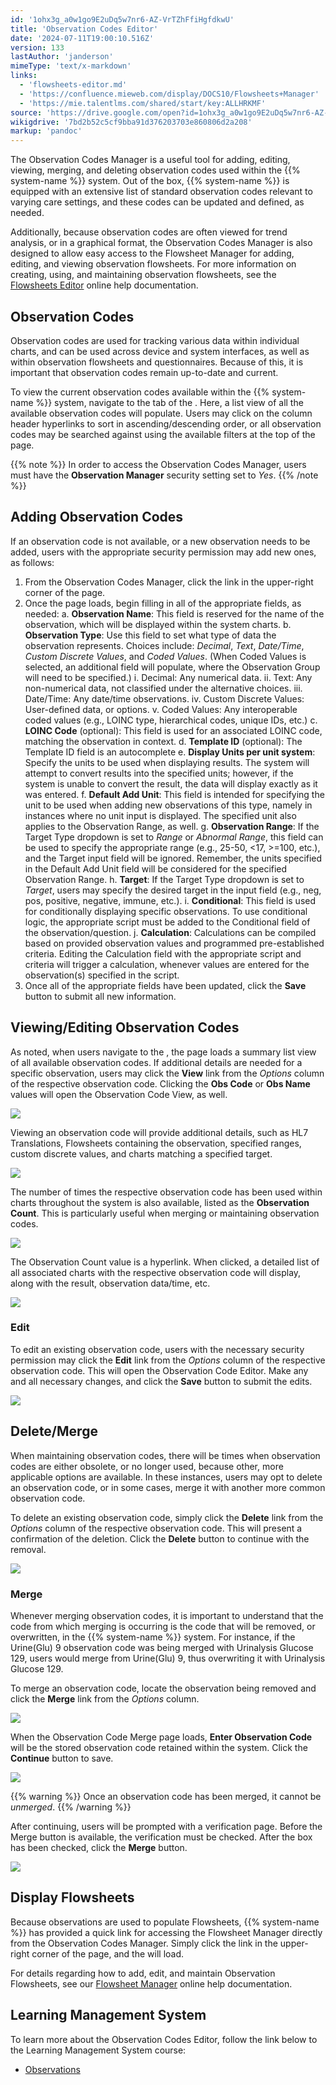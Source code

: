 ```yaml
---
id: '1ohx3g_a0w1go9E2uDq5w7nr6-AZ-VrTZhFfiHgfdkwU'
title: 'Observation Codes Editor'
date: '2024-07-11T19:00:10.516Z'
version: 133
lastAuthor: 'janderson'
mimeType: 'text/x-markdown'
links:
  - 'flowsheets-editor.md'
  - 'https://confluence.mieweb.com/display/DOCS10/Flowsheets+Manager'
  - 'https://mie.talentlms.com/shared/start/key:ALLHRKMF'
source: 'https://drive.google.com/open?id=1ohx3g_a0w1go9E2uDq5w7nr6-AZ-VrTZhFfiHgfdkwU'
wikigdrive: '7bd2b52c5cf9bba91d376203703e860806d2a208'
markup: 'pandoc'
---
```

The Observation Codes Manager is a useful tool for adding, editing, viewing, merging, and deleting observation codes used within the {{% system-name %}} system. Out of the box, {{% system-name %}} is equipped with an extensive list of standard observation codes relevant to varying care settings, and these codes can be updated and defined, as needed.

Additionally, because observation codes are often viewed for trend analysis, or in a graphical format, the Observation Codes Manager is also designed to allow easy access to the Flowsheet Manager for adding, editing, and viewing observation flowsheets. For more information on creating, using, and maintaining observation flowsheets, see the [Flowsheets Editor](flowsheets-editor.md) online help documentation.

## Observation Codes

Observation codes are used for tracking various data within individual charts, and can be used across device and system interfaces, as well as within observation flowsheets and questionnaires. Because of this, it is important that observation codes remain up-to-date and current.

To view the current observation codes available within the {{% system-name %}} system, navigate to the tab of the . Here, a list view of all the available observation codes will populate. Users may click on the column header hyperlinks to sort in ascending/descending order, or all observation codes may be searched against using the available filters at the top of the page.

{{% note %}}
In order to access the Observation Codes Manager, users must have the **Observation Manager** security setting set to *Yes*.
{{% /note %}}

## Adding Observation Codes

If an observation code is not available, or a new observation needs to be added, users with the appropriate security permission may add new ones, as follows:

1. From the Observation Codes Manager, click the link in the upper-right corner of the page.
2. Once the page loads, begin filling in all of the appropriate fields, as needed:
    a.  <strong>Observation Name</strong>: This field is reserved for the name of the observation, which will be displayed within the system charts.
    b.  <strong>Observation Type</strong>: Use this field to set what type of data the observation represents. Choices include: <em>Decimal</em>, <em>Text</em>, <em>Date/Time</em>, <em>Custom Discrete Values</em>, and <em>Coded Values</em>. (When Coded Values is selected, an additional field will populate, where the Observation Group will need to be specified.)
        i. Decimal: Any numerical data.
        ii. Text: Any non-numerical data, not classified under the alternative choices.
        iii. Date/Time: Any date/time observations.
        iv. Custom Discrete Values: User-defined data, or options.
        v. Coded Values: Any interoperable coded values (e.g., LOINC type, hierarchical codes, unique IDs, etc.)
    c.  <strong>LOINC Code</strong> (optional): This field is used for an associated LOINC code, matching the observation in context.
    d.  <strong>Template ID</strong> (optional): The Template ID field is an autocomplete
    e.  <strong>Display Units per unit system</strong>: Specify the units to be used when displaying results. The system will attempt to convert results into the specified units; however, if the system is unable to convert the result, the data will display exactly as it was entered.
    f.  <strong>Default Add Unit</strong>: This field is intended for specifying the unit to be used when adding new observations of this type, namely in instances where no unit input is displayed. The specified unit also applies to the Observation Range, as well.
    g.  <strong>Observation Range</strong>: If the Target Type dropdown is set to <em>Range</em> or <em>Abnormal Range</em>, this field can be used to specify the appropriate range (e.g., 25-50, <17, >=100, etc.), and the Target input field will be ignored. Remember, the units specified in the Default Add Unit field will be considered for the specified Observation Range.
    h.  <strong>Target</strong>: If the Target Type dropdown is set to <em>Target</em>, users may specify the desired target in the input field (e.g., neg, pos, positive, negative, immune, etc.).
    i.  <strong>Conditional</strong>: This field is used for conditionally displaying specific observations. To use conditional logic, the appropriate script must be added to the Conditional field of the observation/question.
    j.  <strong>Calculation</strong>: Calculations can be compiled based on provided observation values and programmed pre-established criteria. Editing the Calculation field with the appropriate script and criteria will trigger a calculation, whenever values are entered for the observation(s) specified in the script.
3. Once all of the appropriate fields have been updated, click the <strong>Save</strong> button to submit all new information.

## Viewing/Editing Observation Codes

As noted, when users navigate to the , the page loads a summary list view of all available observation codes. If additional details are needed for a specific observation, users may click the **View** link from the *Options* column of the respective observation code. Clicking the **Obs Code** or **Obs Name** values will open the Observation Code View, as well.

![](../observation-codes-editor.assets/1c06defe5766a2c403df92b4881ce734.png)

Viewing an observation code will provide additional details, such as HL7 Translations, Flowsheets containing the observation, specified ranges, custom discrete values, and charts matching a specified target.

![](../observation-codes-editor.assets/08a9272c43a1de33bbdb23070043e9e4.png)

The number of times the respective observation code has been used within charts throughout the system is also available, listed as the **Observation Count**. This is particularly useful when merging or maintaining observation codes.

![](../observation-codes-editor.assets/00bb67ae17ea3ef22ad9ec6fbc3698ef.png)

The Observation Count value is a hyperlink. When clicked, a detailed list of all associated charts with the respective observation code will display, along with the result, observation data/time, etc.

![](../observation-codes-editor.assets/08efea25cd79bb1b316a645d57d2dc15.png)

### Edit

To edit an existing observation code, users with the necessary security permission may click the **Edit** link from the *Options* column of the respective observation code. This will open the Observation Code Editor. Make any and all necessary changes, and click the **Save** button to submit the edits.

![](../observation-codes-editor.assets/b61b1a5a51b14159a22e93043f4271cf.png)

## Delete/Merge

When maintaining observation codes, there will be times when observation codes are either obsolete, or no longer used, because other, more applicable options are available. In these instances, users may opt to delete an observation code, or in some cases, merge it with another more common observation code.

To delete an existing observation code, simply click the **Delete** link from the *Options* column of the respective observation code. This will present a confirmation of the deletion. Click the **Delete** button to continue with the removal.

![](../observation-codes-editor.assets/90881575de3a975a3553212da0202236.png)

### Merge

Whenever merging observation codes, it is important to understand that the code from which merging is occurring is the code that will be removed, or overwritten, in the {{% system-name %}} system. For instance, if the Urine(Glu) 9 observation code was being merged with Urinalysis Glucose 129, users would merge from Urine(Glu) 9, thus overwriting it with Urinalysis Glucose 129.

To merge an observation code, locate the observation being removed and click the **Merge** link from the *Options* column.

![](../observation-codes-editor.assets/512ce94ca5014498c2a8809898ac6266.png)

When the Observation Code Merge page loads, **Enter Observation Code** will be the stored observation code retained within the system. Click the **Continue** button to save.

![](../observation-codes-editor.assets/6afe70381a50458b7223d94edd20628c.png)

{{% warning %}}
Once an observation code has been merged, it cannot be *unmerged*.
{{% /warning %}}

After continuing, users will be prompted with a verification page. Before the Merge button is available, the verification must be checked. After the box has been checked, click the **Merge** button.

![](../observation-codes-editor.assets/cc4d55a9f205b3e8ddb1c04e4147e312.png)

## Display Flowsheets

Because observations are used to populate Flowsheets, {{% system-name %}} has provided a quick link for accessing the Flowsheet Manager directly from the Observation Codes Manager. Simply click the link in the upper-right corner of the page, and the will load.

For details regarding how to add, edit, and maintain Observation Flowsheets, see our [Flowsheet Manager](https://confluence.mieweb.com/display/DOCS10/Flowsheets+Manager) online help documentation.

## Learning Management System

To learn more about the Observation Codes Editor, follow the link below to the Learning Management System course:

* [Observations](https://mie.talentlms.com/shared/start/key:ALLHRKMF)
